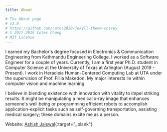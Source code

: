 ```yaml
---
title: About

# The About page
# v2.0
# https://github.com/cotes2020/jekyll-theme-chirpy
# © 2017-2019 Cotes Chung
# MIT License
---
```


>
I earned my Bachelor's degree focused in Electronics & Communication Engineering from Kathmandu Engineering College. I worked as a Software Engineer for a couple of years. Currently, I am a first year Ph.D. student in Computer Science at the University of Texas at Arlington (August 2019 - Present). I work in Heracleia Human-Centered Computing Lab at UTA under the supervision of Prof. Fillia Makedon. My major interests lie within computer vision and machine learning.

>
I believe in blending existence with innovation with vitality to impel striking results. It might be manipulating a medical x-ray image that enhances someone's well being or programming efficient robots to accomplish application-explicit tasks such as self-governing transportation, assisting medical surgery; these domains excite me as a person.

Website: [Ashish Jaiswal](https://jashish.com.np){:target="_blank"}